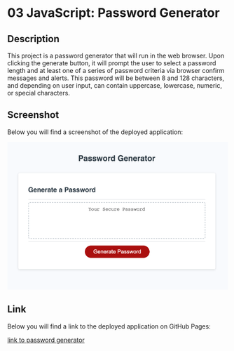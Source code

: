 # 03 JavaScript: Password Generator

## Description

This project is a password generator that will run in the web browser. Upon clicking the generate button, it will prompt the user to select a password length and at least one of a series of password criteria via browser confirm messages and alerts. This password will be between 8 and 128 characters, and depending on user input, can contain uppercase, lowercase, numeric, or special characters.

## Screenshot

Below you will find a screenshot of the deployed application:

![PasswordGenerator](./Assets/Deployed%20Application.png)

## Link

Below you will find a link to the deployed application on GitHub Pages:

[link to password generator](https://gabess3.github.io/Password-Generator/)


